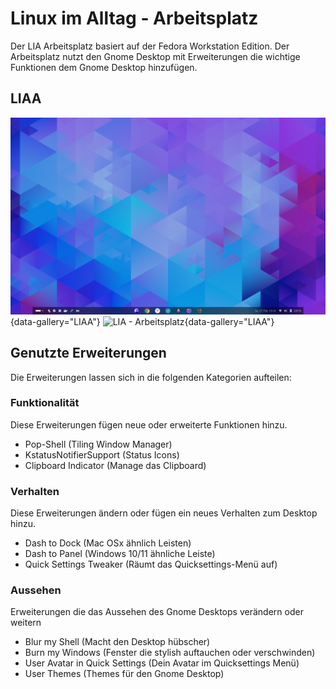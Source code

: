 # Linux im Alltag - Arbeitsplatz

Der LIA Arbeitsplatz basiert auf der Fedora Workstation Edition.  Der Arbeitsplatz nutzt den Gnome Desktop mit Erweiterungen die wichtige Funktionen dem Gnome Desktop hinzufügen.

## LIAA
![LIA - Arbeitsplatz](img/FedoraGnomeLIAA.png){data-gallery="LIAA"}
![LIA - Arbeitsplatz](img/lia-arbeitsplatz.gif){data-gallery="LIAA"}

## Genutzte Erweiterungen

Die Erweiterungen lassen sich in die folgenden Kategorien aufteilen:

### Funktionalität

Diese Erweiterungen fügen neue oder erweiterte Funktionen hinzu.

- Pop-Shell (Tiling Window Manager)
- KstatusNotifierSupport (Status Icons)
- Clipboard Indicator (Manage das Clipboard)

### Verhalten

Diese Erweiterungen ändern oder fügen ein neues Verhalten zum Desktop hinzu.

- Dash to Dock (Mac OSx ähnlich Leisten)
- Dash to Panel (Windows 10/11 ähnliche Leiste)
- Quick Settings Tweaker (Räumt das Quicksettings-Menü auf)


### Aussehen

Erweiterungen die das Aussehen des Gnome Desktops verändern oder weitern

- Blur my Shell (Macht den Desktop hübscher)
- Burn my Windows (Fenster die stylish auftauchen oder verschwinden)
- User Avatar in Quick Settings (Dein Avatar im Quicksettings Menü)
- User Themes (Themes für den Gnome Desktop)
